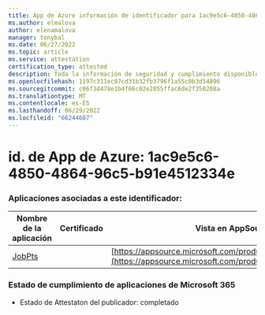 ```yaml
---
title: App de Azure información de identificador para 1ac9e5c6-4850-4864-96c5-b91e4512334e
ms.author: elmalova
author: elenamalova
manager: tonybal
ms.date: 06/27/2022
ms.topic: article
ms.service: attestation
certification_type: attested
description: Toda la información de seguridad y cumplimiento disponible para 1ac9e5c6-4850-4864-96c5-b91e4512334e.
ms.openlocfilehash: 1197c311ec87cd31b32fb3796f1a55c0b3d54896
ms.sourcegitcommit: c06f3d478e1b4f66c02e2855ffac6de2f350208a
ms.translationtype: MT
ms.contentlocale: es-ES
ms.lasthandoff: 06/29/2022
ms.locfileid: "66244687"
---
```

# <a name="azure-app-id-1ac9e5c6-4850-4864-96c5-b91e4512334e"></a>id. de App de Azure: 1ac9e5c6-4850-4864-96c5-b91e4512334e


### <a name="apps-associated-with-this-id"></a>Aplicaciones asociadas a este identificador:
| **Nombre de la aplicación** | **Certificado** | **Vista en AppSource** |
|--------------|---------------|-----------------------|
| [JobPts](../forward/WA200001849.md) |  | [https://appsource.microsoft.com/product/office/WA200001849](https://appsource.microsoft.com/product/office/WA200001849) |

### <a name="microsoft-365-app-compliance-status"></a>Estado de cumplimiento de aplicaciones de Microsoft 365
- Estado de Attestaton del publicador: completado
